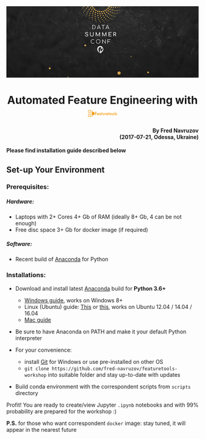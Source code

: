 <img src="./images/data-summer-conf.jpg"/>

<h1 align="center" font-size="100">
    Automated Feature Engineering with 
    <img src="./images/featuretools-logo.png" width="15%"/>
</h1>
<h4 align="right">
    By Fred Navruzov <br/>
    (2017-07-21, Odessa, Ukraine)<br/>
</h4>


**Please find installation guide described below**

## Set-up Your Environment
### Prerequisites:
##### Hardware:
- Laptops with 2+ Cores 4+ Gb of RAM (ideally 8+ Gb, 4 can be not enough) 
- Free disc space 3+ Gb for docker image (if required)

##### Software:
- Recent build of [Anaconda](https://www.anaconda.com/download/) for Python

### Installations:
* Download and install latest [Anaconda](https://www.anaconda.com/download/) build for **Python 3.6+**
    * [Windows guide](https://medium.com/@GalarnykMichael/install-python-on-windows-anaconda-c63c7c3d1444), works on Windows 8+
    * Linux (Ubuntu) guide: [This](https://medium.com/@GalarnykMichael/install-python-on-ubuntu-anaconda-65623042cb5a) or [this](https://www.digitalocean.com/community/tutorials/how-to-install-the-anaconda-python-distribution-on-ubuntu-16-04), works on Ubuntu 12.04 / 14.04 / 16.04
    * [Mac guide](https://medium.com/@GalarnykMichael/install-python-on-mac-anaconda-ccd9f2014072)
* Be sure to have Anaconda on PATH and make it your default Python interpreter

* For your convenience:
    * install [Git](https://git-scm.com/download/win) for Windows or use pre-installed on other OS
    * ```git clone https://github.com/fred-navruzov/featuretools-workshop``` into suitable folder and stay up-to-date with updates

* Build conda environment with the correspondent scripts from `scripts` directory

Profit! You are ready to create/view Jupyter `.ipynb` notebooks and with 99% probability are prepared for the workshop :)

**P.S.** for those who want correspondent `docker` image: stay tuned, it will appear in the nearest future
